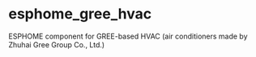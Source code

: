 # esphome_gree_hvac
ESPHOME component for GREE-based HVAC (air conditioners made by Zhuhai Gree Group Co., Ltd.)
